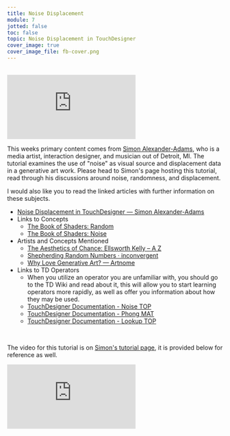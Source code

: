 ```yaml
---
title: Noise Displacement
module: 7
jotted: false
toc: false
topic: Noise Displacement in TouchDesigner
cover_image: true
cover_image_file: fb-cover.png
---
```



<br />


<div class="embed-responsive embed-responsive-16by9"><iframe class="embed-responsive-item" src="https://www.youtube.com/embed/Rg6BwSqR31E" frameborder="0" allow="accelerometer; autoplay; encrypted-media; gyroscope; picture-in-picture" allowfullscreen></iframe></div>

This weeks primary content comes from [Simon Alexander-Adams](https://www.simonaa.media), who is a media artist, interaction designer, and musician out of Detroit, MI. The tutorial examines the use of "noise" as visual source and displacement data in a generative art work. Please head to Simon's page hosting this tutorial, read through his discussions around noise, randomness, and displacement.

I would also like you to read the linked articles with further information on these subjects.

- [Noise Displacement in TouchDesigner — Simon Alexander-Adams](https://www.simonaa.media/tutorials/noisedisplacement)
- Links to Concepts
	- [The Book of Shaders: Random](https://thebookofshaders.com/10/)
	- [The Book of Shaders: Noise](https://thebookofshaders.com/11/)
- Artists and Concepts Mentioned
	- [The Aesthetics of Chance: Ellsworth Kelly – A   Z](https://azprojectsblog.wordpress.com/2015/09/27/the-aesthetics-of-chance-ellsworth-kelly/)
	- [Shepherding Random Numbers · inconvergent](https://inconvergent.net/2016/shepherding-random-numbers/)
	- [Why Love Generative Art? — Artnome](https://www.artnome.com/news/2018/8/8/why-love-generative-art)
- Links to TD Operators
	- When you utilize an operator you are unfamiliar with, you should go to the TD Wiki and read about it, this will allow you to start learning operators more rapidly, as well as offer you information about how they may be used.
	- [TouchDesigner Documentation - Noise TOP](https://docs.derivative.ca/Noise_TOP)
	- [TouchDesigner Documentation - Phong MAT](https://docs.derivative.ca/Phong_MAT)
	- [TouchDesigner Documentation - Lookup TOP](https://docs.derivative.ca/Lookup_TOP)


<br />



The video for this tutorial is on [Simon's tutorial page](https://www.simonaa.media/tutorials/noisedisplacement), it is provided below for reference as well.

<div class="embed-responsive embed-responsive-16by9"><iframe class="embed-responsive-item" src="https://www.youtube.com/embed/LWpUcaCHD3Q" frameborder="0" allow="accelerometer; autoplay; encrypted-media; gyroscope; picture-in-picture" allowfullscreen></iframe></div>
